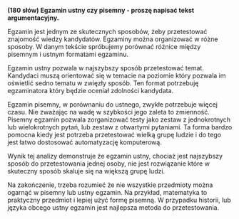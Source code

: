 **(180 słów) Egzamin ustny czy pisemny - proszę napisać tekst argumentacyjny.**

Egzamin jest jednym ze skutecznych sposobów, żeby przetestować znajomość wiedzy kandydatów. 
Egzaminy można organizować w różne sposoby. W danym tekście spróbujemy porównać różnice między pisemnym i ustnym formatami egzaminu.

Egzamin ustny pozwala w najszybszy sposób przetestować temat. 
Kandydaci muszą orientować się w temacie na poziomie który pozwala im oświetlić sedno tematu w zwięzły sposób. 
Ten format potrzebuję egzaminatora który będzie oceniał zdolności kandydata.

Egzamin pisemny, w porównaniu do ustnego, zwykłe potrzebuje więcej czasu. Nie zważając na wadę w szybkości jego zaleta to zmienność.
Pisemny egzamin pozwala zorganizować testy jako zestaw z jednokrotnych lub wielokrotnych pytań, lub zestaw z otwartymi pytaniami.
Ta forma bardzo pomocna kiedy jest potrzeba przetestować wielką grupę ludzie i do tego jest łatwo dostosować automatyzację komputerową.

Wynik tej analizy demonstruje że egzamin ustny, chociaż jest najszybszy sposób do przetestowania jednej osoby, nie jest rozwiązanie które w skuteczny sposób skaluje się na większą grupę ludzi.

Na zakończenie, trzeba rozumieć że nie wszystkie przedmioty można ogarnąć w pisemny lub ustny egzamin. 
Na przykład, matematyka to praktyczny przedmiot i lepiej użyć formę pisemną.
W przypadku historii, lub języka obcego ustny egzamin jest najlepsza metoda do przetestowania.

